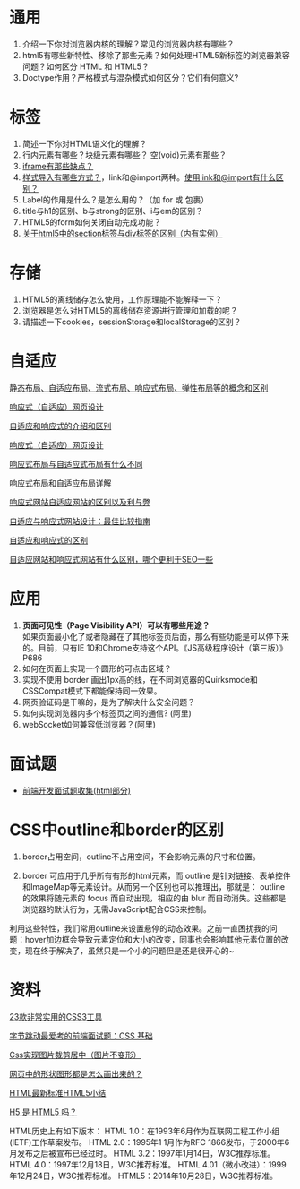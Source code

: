 # 通用

1. 介绍一下你对浏览器内核的理解？常见的浏览器内核有哪些？
2. html5有哪些新特性、移除了那些元素？如何处理HTML5新标签的浏览器兼容问题？如何区分 HTML 和 HTML5？
3. Doctype作用？严格模式与混杂模式如何区分？它们有何意义?



# 标签

1. 简述一下你对HTML语义化的理解？
2. 行内元素有哪些？块级元素有哪些？ 空(void)元素有那些？
3. [iframe有那些缺点？](https://blog.csdn.net/lxcao/article/details/52618490)
4. [样式导入有哪些方式？](https://blog.csdn.net/lxcao/article/details/52639442)，link和@import两种。[使用link和@import有什么区别？](https://www.cnblogs.com/my--sunshine/p/6872224.html)
5. Label的作用是什么？是怎么用的？（加 for 或 包裹）
6. title与h1的区别、b与strong的区别、i与em的区别？
7. HTML5的form如何关闭自动完成功能？
8. [关于html5中的section标签与div标签的区别（内有实例）](https://www.php.cn/html5-tutorial-409201.html)



# 存储

1. HTML5的离线储存怎么使用，工作原理能不能解释一下？
2. 浏览器是怎么对HTML5的离线储存资源进行管理和加载的呢？
3. 请描述一下cookies，sessionStorage和localStorage的区别？



# 自适应

[静态布局、自适应布局、流式布局、响应式布局、弹性布局等的概念和区别](https://www.cnblogs.com/yanayana/p/7066948.html)

[响应式（自适应）网页设计](https://blog.csdn.net/qq_40164190/article/details/83089459)

[自适应和响应式的介绍和区别](https://blog.csdn.net/li_li_lin/article/details/80675092)

[响应式（自适应）网页设计](http://www.zuidaima.com/blog/4397162647342080.htm)

[响应式布局与自适应式布局有什么不同](https://baijiahao.baidu.com/s?id=1627060039271152391&wfr=spider&for=pc)

[响应式布局和自适应布局详解](http://caibaojian.com/356.html)

[响应式网站自适应网站的区别以及利与弊](https://zhuanlan.zhihu.com/p/43702870)

[自适应与响应式网站设计：最佳比较指南](https://www.sumaart.com/share/1161.html)

[自适应和响应式的区别](https://www.jianshu.com/p/b8c5493f743e)

[自适应网站和响应式网站有什么区别，哪个更利于SEO一些]( https://www.yelangcn.com/view/1495.html)



# 应用

1. **页面可见性（Page Visibility API）可以有哪些用途？**<br/>如果页面最小化了或者隐藏在了其他标签页后面，那么有些功能是可以停下来的。目前，只有IE 10和Chrome支持这个API。《JS高级程序设计（第三版）》P686
2. 如何在页面上实现一个圆形的可点击区域？
3. 实现不使用 border 画出1px高的线，在不同浏览器的Quirksmode和CSSCompat模式下都能保持同一效果。
4. 网页验证码是干嘛的，是为了解决什么安全问题？
5. 如何实现浏览器内多个标签页之间的通信? (阿里)
6. webSocket如何兼容低浏览器？(阿里)



# 面试题

- [前端开发面试题收集(html部分)](https://www.cnblogs.com/wj204/p/5814784.html)



# CSS中outline和border的区别

1. border占用空间，outline不占用空间，不会影响元素的尺寸和位置。

2. border 可应用于几乎所有有形的html元素，而 outline 是针对链接、表单控件和ImageMap等元素设计。从而另一个区别也可以推理出，那就是： outline 的效果将随元素的 focus 而自动出现，相应的由 blur 而自动消失。这些都是浏览器的默认行为，无需JavaScript配合CSS来控制。

利用这些特性，我们常用outline来设置悬停的动态效果。之前一直困扰我的问题：hover加边框会导致元素定位和大小的改变，同事也会影响其他元素位置的改变，现在终于解决了，虽然只是一个小的问题但是还是很开心的~



# 资料

[23款非常实用的CSS3工具](https://mp.weixin.qq.com/s/CtEfh2zbt_W21yWUd_-BLQ)

[字节跳动最爱考的前端面试题：CSS 基础](https://mp.weixin.qq.com/s/DcwU4JfUZ5qjfgydL1b9_A)

[Css实现图片裁剪居中（图片不变形） ](https://www.jianshu.com/p/8a9fe8f2b7fb)

[网页中的形状图形都是怎么画出来的？](https://mp.weixin.qq.com/s/OWd7D7tnt2Vh8U8oduF5Cw)

[HTML最新标准HTML5小结](https://www.cnblogs.com/chenpi/p/5578011.html)

[H5 是 HTML5 吗？](https://zhuanlan.zhihu.com/p/29027643)

HTML历史上有如下版本：
HTML 1.0：在1993年6月作为互联网工程工作小组(IETF)工作草案发布。
HTML 2.0：1995年1 1月作为RFC 1866发布，于2000年6月发布之后被宣布已经过时。
HTML 3.2：1997年1月14日，W3C推荐标准。
HTML 4.0：1997年12月18日，W3C推荐标准。
HTML 4.01（微小改进）：1999年12月24日，W3C推荐标准。
HTML5：2014年10月28日，W3C推荐标准。

